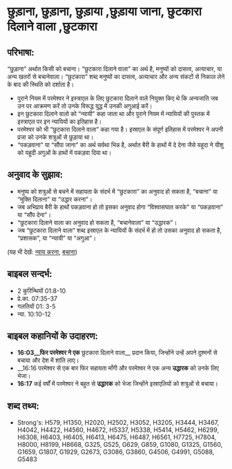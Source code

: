 # छुड़ाना, छुड़ाना, छुड़ाया ,छुड़ाया जाना, छुटकारा दिलाने वाला ,छुटकारा #

## परिभाषा: ##

“छुड़ाना” अर्थात किसी को बचाना। “छुटकारा दिलाने वाला” का अर्थ है, मनुष्यों को दासत्व, अत्याचार, या अन्य खतरों से बचानेवाला। “छुटकारा” शब्द मनुष्यों का दासत्व, अत्याचार और अन्य संकटों से निकाल लेने के बाद की स्थिति को दर्शाता है।

* पुराने नियम में परमेश्वर ने इस्त्राएल के लिए छुटकारा दिलाने वाले नियुक्त किए थे कि अन्यजाति जब उन पर आक्रमण करें तो उनके विरूद्ध युद्ध में उनकी अगुआई करें।
* इन छुटकारा दिलाने वालो को “न्यायी” कहा जाता था और पुराने नियम में न्यायियों की पुस्तक में इस्त्राएल पर इन न्यायियों का इतिहास है।
* परमेश्वर को भी “छुटकारा दिलाने वाला” कहा गया है। इस्राएल के संपूर्ण इतिहास में परमेश्वर ने अपनी प्रजा को उनके शत्रुओं से छुड़ाया था।
* “पकड़वाना” या “सौंपा जाना” का अर्थ सर्वथा भिन्न है, अर्थात बैरी के हाथों में दे देना जैसे यहूदा ने यीशु को यहूदी अगुओं के हाथों में पकड़वा दिया था।

## अनुवाद के सुझाव: ##

* मनुष्य को शत्रुओं से बचने में सहायता के संदर्भ में “छुटकारा” का अनुवाद हो सकता है, “बचाना” या “मुक्ति दिलाना” या “उद्धार करना”।
* जब अभिप्राय बैरी के हाथों पकड़वाना हो तो इसका अनुवाद होगा “विश्वासघात करके” या “पकड़वाना” या “सौंप देना”।
* “छुटकारा दिलाने वाला का अनुवाद हो सकता है, “बचानेवाला” या “उद्धारक”।
* जब “छुटकारा दिलाने वाला” शब्द इस्राएल के न्यायियों कें संदर्भ में हो तो उसका अनुवाद हो सकता है, “प्रशासक”, या “न्यायी” या “अगुआ”।

(यह भी देखें: [न्याय करना](../judge.md), [बचाना](../save.md))

## बाइबल सन्दर्भ: ##

* 2 कुरिन्थियों 01:8-10
* प्रे.का. 07:35-37
* गलतियों 01: 3-5
* न्या. 10:10-12

## बाइबल कहानियों के उदाहरण: ##

* __16:03__फिर परमेश्वर ने एक__ छुटकारा दिलाने वाला__  प्रदान किया, जिन्होंने उन्हें अपने दुश्मनों से बचाया और देश में शांति लाए।
* __16:16 परमेश्वर से एक बार फिर सहायता माँगी और परमेश्वर ने एक अन्य __उद्धारक__ को उनके लिए भेजा।
* __16:17__ कई वर्षों में परमेश्वर ने बहुत से __उद्धारक__ को भेजा जिन्होंने इस्राएलियों को शत्रुओं से बचाया।

## शब्द तथ्य: ##

* Strong's: H579, H1350, H2020, H2502, H3052, H3205, H3444, H3467, H4042, H4422, H4560, H4672, H5337, H5338, H5414, H5462, H6299, H6308, H6403, H6405, H6413, H6475, H6487, H6561, H7725, H7804, H8000, H8199, H8668, G325, G525, G629, G859, G1080, G1325, G1560, G1659, G1807, G1929, G2673, G3086, G3860, G4506, G4991, G5088, G5483
